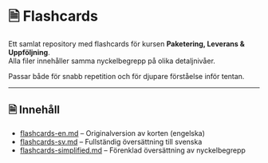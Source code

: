 # 🗎 Flashcards  

Ett samlat repository med flashcards för kursen **Paketering, Leverans & Uppföljning**.  
Alla filer innehåller samma nyckelbegrepp på olika detaljnivåer. 
 
Passar både för snabb repetition och för djupare förståelse inför tentan.

---

## 🗎 Innehåll

- [flashcards-en.md](./1.%20flashcards-en.md) – Originalversion av korten (engelska)  
- [flashcards-sv.md](./2.%20flashcards-sv.md) – Fullständig översättning till svenska  
- [flashcards-simplified.md](./3.%20flashcards-simplified.md) – Förenklad översättning av nyckelbegrepp
